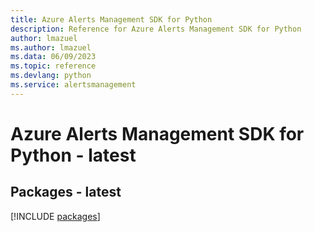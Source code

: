 ```yaml
---
title: Azure Alerts Management SDK for Python
description: Reference for Azure Alerts Management SDK for Python
author: lmazuel
ms.author: lmazuel
ms.data: 06/09/2023
ms.topic: reference
ms.devlang: python
ms.service: alertsmanagement
---
```

# Azure Alerts Management SDK for Python - latest
## Packages - latest
[!INCLUDE [packages](alerts-management-index.md)]